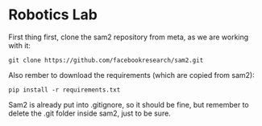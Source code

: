 # Robotics Lab 

First thing first, clone the sam2 repository from meta, as we are working with it:
```
git clone https://github.com/facebookresearch/sam2.git
```
Also rember to download the requirements (which are copied from sam2):

```
pip install -r requirements.txt
```
Sam2 is already put into .gitignore, so it should be fine, but remember to delete the .git folder inside sam2, 
just to be sure.
